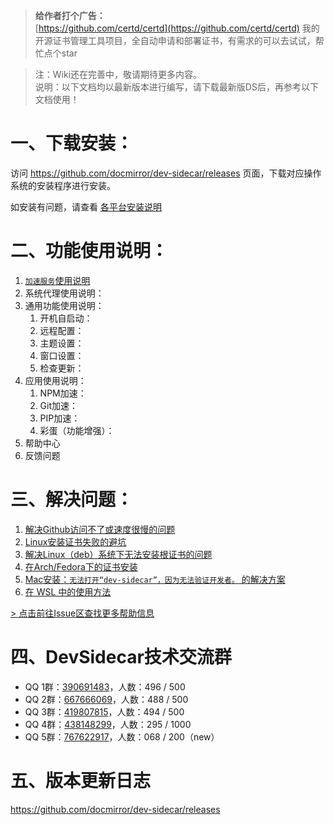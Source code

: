 > **给作者打个广告：**<br>
> [https://github.com/certd/certd](https://github.com/certd/certd) 我的开源证书管理工具项目，全自动申请和部署证书，有需求的可以去试试，帮忙点个star

> 注：Wiki还在完善中，敬请期待更多内容。<br>
> 说明：以下文档均以最新版本进行编写，请下载最新版DS后，再参考以下文档使用！<br>

# 一、下载安装：

访问 https://github.com/docmirror/dev-sidecar/releases 页面，下载对应操作系统的安装程序进行安装。

如安装有问题，请查看 [各平台安装说明](https://github.com/docmirror/dev-sidecar/wiki/%E5%90%84%E5%B9%B3%E5%8F%B0%E5%AE%89%E8%A3%85%E8%AF%B4%E6%98%8E)

# 二、功能使用说明：

1. [`加速服务`使用说明](https://github.com/docmirror/dev-sidecar/wiki/%E5%8A%A0%E9%80%9F%E6%9C%8D%E5%8A%A1%E4%BD%BF%E7%94%A8%E8%AF%B4%E6%98%8E)
2. 系统代理使用说明：
3. 通用功能使用说明：
    1. 开机自启动：
    2. 远程配置：
    3. 主题设置：
    4. 窗口设置：
    5. 检查更新：
4. 应用使用说明：
    1. NPM加速：
    2. Git加速：
    3. PIP加速：
    4. 彩蛋（功能增强）：
5. 帮助中心
6. 反馈问题

# 三、解决问题：

1. [解决Github访问不了或速度很慢的问题](https://github.com/docmirror/dev-sidecar/wiki/%E8%A7%A3%E5%86%B3Github%E8%AE%BF%E9%97%AE%E4%B8%8D%E4%BA%86%E6%88%96%E9%80%9F%E5%BA%A6%E5%BE%88%E6%85%A2%E7%9A%84%E9%97%AE%E9%A2%98)
2. [Linux安装证书失败的避坑](https://github.com/docmirror/dev-sidecar/issues/238)
3. [解决Linux（deb）系统下无法安装根证书的问题](https://github.com/docmirror/dev-sidecar/issues/135)
4. [在Arch/Fedora下的证书安装](https://github.com/docmirror/dev-sidecar/issues/204)
5. [Mac安装：`无法打开“dev-sidecar”，因为无法验证开发者。` 的解决方案](https://github.com/docmirror/dev-sidecar/issues/147)
6. [在 WSL 中的使用方法](https://github.com/docmirror/dev-sidecar/issues/73)

[> 点击前往Issue区查找更多帮助信息](https://github.com/docmirror/dev-sidecar/issues)

# 四、DevSidecar技术交流群

- QQ 1群：[390691483](http://qm.qq.com/cgi-bin/qm/qr?_wv=1027&k=hIG_VClE1CU2gHuLSSTaazMlo6M760iL&authKey=5VUMMwzH5FeabLDbZNZJbqmZk1gfmB%2B%2FlotO%2Brszz%2BW3E8xwKD2hTg2%2FV2LJEKL7&noverify=0&group_code=390691483)，人数：496 / 500
- QQ 2群：[667666069](http://qm.qq.com/cgi-bin/qm/qr?_wv=1027&k=n4nksr4sji93vZtD5e8YEHRT6qbh6VyQ&authKey=XKBZnzmoiJrAFyOT4V%2BCrgX5c13ds59b84g%2FVRhXAIQd%2FlAiilsuwDRGWJct%2B570&noverify=0&group_code=667666069)，人数：488 / 500
- QQ 3群：[419807815](http://qm.qq.com/cgi-bin/qm/qr?_wv=1027&k=zRkm0eHUhRmWWJA5O35C7BOKPZ4_gmrz&authKey=X9JHezR1BOalcEmvV6If04TN%2BIbzjAayBDaOSiuOg1SPpPguA7RqoLSHVEeo7A4e&noverify=0&group_code=419807815)，人数：494 / 500
- QQ 4群：[438148299](http://qm.qq.com/cgi-bin/qm/qr?_wv=1027&k=i_NCBB5f_Bkm2JsEV1tLs2TkQ79UlCID&authKey=nMsVJbJ6P%2FGNO7Q6vsVUadXRKnULUURwR8zvUZJnP3IgzhHYPhYdcBCHvoOh8vYr&noverify=0&group_code=438148299)，人数：295 / 1000
- QQ 5群：[767622917](http://qm.qq.com/cgi-bin/qm/qr?_wv=1027&k=nAWi_Rxj7mM4Unp5LMiatmUWhGimtbcB&authKey=aswmlWGjbt3GIWXtvjB2GJqqAKuv7hWjk6UBs3MTb%2Biyvr%2Fsbb1kA9CjF6sK7Hgg&noverify=0&group_code=767622917)，人数：068 / 200（new）

# 五、版本更新日志

https://github.com/docmirror/dev-sidecar/releases
